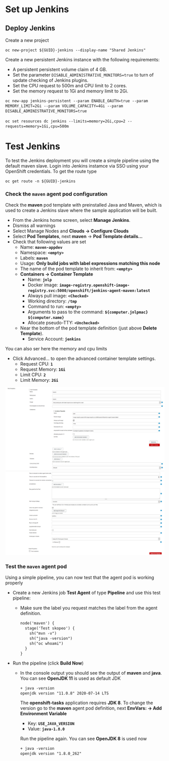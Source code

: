 # Set up Jenkins

## Deploy Jenkins

Create a new project

```
oc new-project ${GUID}-jenkins --display-name "Shared Jenkins"
```

Create a new persistent Jenkins instance with the following requirements:
- A persistent persistent volume claim of 4 GB.
- Set the parameter `DISABLE_ADMINISTRATIVE_MONITORS=true` to turn of update checking of Jenkins plugins.
- Set the CPU request to 500m and CPU limit to 2 cores.
- Set the memory request to 1Gi and memory limit to 2Gi.

```
oc new-app jenkins-persistent --param ENABLE_OAUTH=true --param MEMORY_LIMIT=2Gi --param VOLUME_CAPACITY=4Gi --param DISABLE_ADMINISTRATIVE_MONITORS=true

oc set resources dc jenkins --limits=memory=2Gi,cpu=2 --requests=memory=1Gi,cpu=500m
```

# Test Jenkins

To test the Jenkins deployment you will create a simple pipeline using the default maven slave. Login into Jenkins instamce via SSO using your OpenShift credentials. To get the route type

```
oc get route -n ${GUID}-jenkins
```

### Check the **`maven`** agent pod configuration

Check the **maven** pod template with preinstalled Java and Maven, which is used to create a Jenkins slave where the sample application will be built.  

- From the Jenkins home screen, select **Manage Jenkins**.
- Dismiss all warnings
- Select Manage Nodes and **Clouds → Configure Clouds**
- Select **Pod Templates**, next **maven** → **Pod Template details...**
- Check that following values are set
  - Name: **`maven-appdev`**
  - Namespace: **`<empty>`**
  - Labels: **`maven`**
  - Usage: **Only build jobs with label expressions matching this node**
  - The name of the pod template to inherit from: **`<empty>`**
  - **Containers → Container Template**
    - Name: **`jnlp`**
    - Docker image: **`image-registry.openshift-image-registry.svc:5000/openshift/jenkins-agent-maven:latest`**
    - Always pull image: **`<Checked>`**
    - Working directory: **`/tmp`**
    - Command to run: **`<empty>`**
    - Arguments to pass to the command: **`${computer.jnlpmac} ${computer.name}`**
    - Allocate pseudo-TTY: **`<Unchecked>`**
  - Near the bottom of the pod template definition (just above **Delete Template**).
    - Service Account: **`jenkins`**

You can also ser here the memory and cpu limits

- Click Advanced… to open the advanced container template settings.
  - Request CPU: **`1`**
  - Request Memory: **`1Gi`**
  - Limit CPU: **`2`**
  - Limit Memory: **`2Gi`**

![Maven Pod Template 1](images/maven-pod-template-1.jpg)
![Maven Pod Template 2](images/maven-pod-template-2.jpg)

### Test the **`maven`** agent pod

Using a simple pipeline, you can now test that the agent pod is working properly

- Create a new Jenkins job **Test Agent** of type **Pipeline** and use this test pipeline:
  - Make sure the label you request matches the label from the agent definition.

    ```
    node('maven') {
      stage('Test skopeo') {
        sh("mvn -v")
        sh("java -version")
        sh("oc whoami")
      }
    }
    ```
- Run the pipeline (click **Build Now**)
  - In the console output you should see the output of **maven** and **java**. You can see **OpenJDK 11** is used as default JDK
    ```
    + java -version
    openjdk version "11.0.8" 2020-07-14 LTS
    ```
    The **openshift-tasks** application requires **JDK 8**. To change the version go to the **maven** agent pod definition, next **EnvVars: → Add Environment Variable**
    - Key: **`USE_JAVA_VERSION`**
    - Value: **`java-1.8.0`**

    Run the pipeline again. You can see **OpenJDK 8** is used now
    ```
    + java -version
    openjdk version "1.8.0_262"
    ```
  

